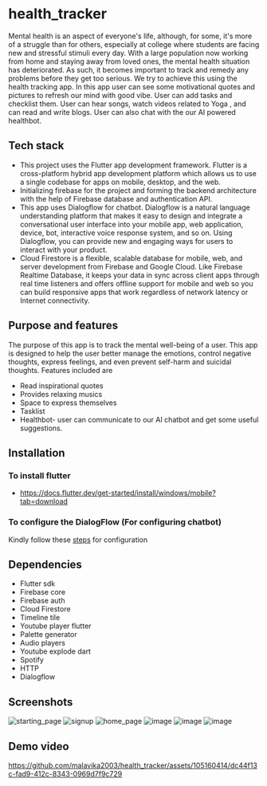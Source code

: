# health_tracker

Mental health is an aspect of everyone's life, although, for some, it's more of a struggle than for others, especially at college where students are facing new and stressful stimuli every day. With a large population now working from home and staying away from loved ones, the mental health situation has deteriorated. As such, it becomes important to track and remedy any problems before they get too serious. We try to achieve this using the health tracking app. In this app user can see some motivational quotes and pictures to refresh our mind with good vibe. User can add tasks and checklist them. User can hear songs, watch videos related to Yoga , and can read and write blogs. User can also chat with the our AI powered healthbot.

## Tech stack
* This project uses the Flutter app development framework. Flutter is a cross-platform hybrid app development platform which allows us to use a single codebase for apps on mobile, desktop, and the web.
* Initializing firebase for the project and forming the backend architecture with the help of Firebase database and authentication API.
* This app uses Dialogflow for chatbot. Dialogflow is a natural language understanding platform that makes it easy to design and integrate a conversational user interface into your mobile app, web application, device, bot, interactive voice response system, and so on. Using Dialogflow, you can provide new and engaging ways for users to interact with your product.
* Cloud Firestore is a flexible, scalable database for mobile, web, and server development from Firebase and Google Cloud. Like Firebase Realtime Database, it keeps your data in sync across client apps through real time listeners and offers offline support for mobile and web so you can build responsive apps that work regardless of network latency or Internet connectivity.
## Purpose and features
The purpose of this app is to track the mental well-being of a user.
This app is designed to help the user better manage the emotions, control negative thoughts, express feelings, and even prevent self-harm and suicidal thoughts.
Features included are
* Read inspirational quotes
* Provides relaxing musics
* Space to express themselves
* Tasklist 
* Healthbot- user can communicate to our AI chatbot and get some useful suggestions.

## Installation
### To install flutter 

- https://docs.flutter.dev/get-started/install/windows/mobile?tab=download

### To configure the DialogFlow (For configuring chatbot)

Kindly follow these [steps](docs/README_for_DialogFlowSetup.md) for configuration

## Dependencies
* Flutter sdk
* Firebase core
* Firebase auth
* Cloud Firestore
* Timeline tile
* Youtube player flutter
* Palette generator
* Audio players
* Youtube explode dart
* Spotify
* HTTP
* Dialogflow
  

## Screenshots 
![starting_page](https://github.com/malavika2003/health_tracker/assets/105160414/5826ffb2-9eb6-4e5b-a5b2-d58596c7e665)
![signup](https://github.com/malavika2003/health_tracker/assets/105160414/f20854eb-bf65-4e82-936c-7babb5c7dcb8)
![home_page](https://github.com/malavika2003/health_tracker/assets/105160414/04b23ed1-916f-4d3b-8a37-1d63c0b47150)
![image](https://github.com/malavika2003/health_tracker/assets/105160414/5c1760b7-3232-4fe2-b8ad-4020b5e50e76)
![image](https://github.com/malavika2003/health_tracker/assets/105160414/0e8e2414-b872-4f35-86c6-c898439572c8)
![image](https://github.com/malavika2003/health_tracker/assets/105160414/f6574e93-ecf5-4b40-82ab-48c1d58a69b9)





## Demo video




https://github.com/malavika2003/health_tracker/assets/105160414/dc44f13c-fad9-412c-8343-0969d7f9c729




